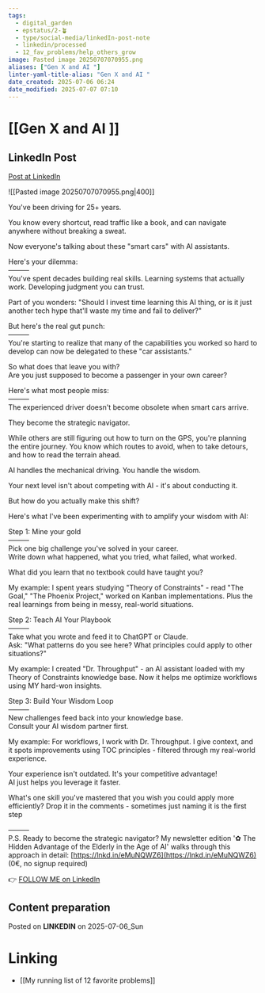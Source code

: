 ```yaml
---
tags:
  - digital_garden
  - epstatus/2-🪴
  - type/social-media/linkedIn-post-note
  - linkedin/processed
  - 12_fav_problems/help_others_grow
image: Pasted image 20250707070955.png
aliases: ["Gen X and AI "]
linter-yaml-title-alias: "Gen X and AI "
date_created: 2025-07-06 06:24
date_modified: 2025-07-07 07:10
---
```

# [[Gen X and AI ]]

## LinkedIn Post

[Post at LinkedIn](https://www.linkedin.com/posts/sebastiankamilli_youve-been-driving-for-25-years-you-activity-7347502662143098880-vE0p?utm_source=share&utm_medium=member_desktop&rcm=ACoAAA1M1pkBgWCYPhT45EpfLiHzViQqRWNCIv4)

![[Pasted image 20250707070955.png|400]]

You've been driving for 25+ years.  
  
You know every shortcut, read traffic like a book, and can navigate anywhere without breaking a sweat.  
  
Now everyone's talking about these "smart cars" with AI assistants.  
  
Here's your dilemma:  
———  
You've spent decades building real skills. Learning systems that actually work. Developing judgment you can trust.  
  
Part of you wonders: "Should I invest time learning this AI thing, or is it just another tech hype that'll waste my time and fail to deliver?"  

But here's the real gut punch:  
———  
You're starting to realize that many of the capabilities you worked so hard to develop can now be delegated to these "car assistants."  
  
So what does that leave you with?  
Are you just supposed to become a passenger in your own career?  
  
Here's what most people miss:  
———  
The experienced driver doesn't become obsolete when smart cars arrive.  
  
They become the strategic navigator.  
  
While others are still figuring out how to turn on the GPS, you're planning the entire journey. You know which routes to avoid, when to take detours, and how to read the terrain ahead.  
  
AI handles the mechanical driving. You handle the wisdom.  
  
Your next level isn't about competing with AI - it's about conducting it.  
  
But how do you actually make this shift?  
  
Here's what I've been experimenting with to amplify your wisdom with AI:  
  
Step 1: Mine your gold  
———  
Pick one big challenge you've solved in your career.  
Write down what happened, what you tried, what failed, what worked.  
  
What did you learn that no textbook could have taught you?  
  
My example: I spent years studying "Theory of Constraints" - read "The Goal," "The Phoenix Project," worked on Kanban implementations. Plus the real learnings from being in messy, real-world situations.  
  
Step 2: Teach AI Your Playbook  
———  
Take what you wrote and feed it to ChatGPT or Claude.  
Ask: "What patterns do you see here? What principles could apply to other situations?"  
  
My example: I created "Dr. Throughput" - an AI assistant loaded with my Theory of Constraints knowledge base. Now it helps me optimize workflows using MY hard-won insights.  
  
Step 3: Build Your Wisdom Loop  
———  
New challenges feed back into your knowledge base.  
Consult your AI wisdom partner first.  
  
My example: For workflows, I work with Dr. Throughput. I give context, and it spots improvements using TOC principles - filtered through my real-world experience.  

Your experience isn't outdated. It's your competitive advantage!  
AI just helps you leverage it faster.  
  
What's one skill you've mastered that you wish you could apply more efficiently? Drop it in the comments - sometimes just naming it is the first step  
  
———  
P.S. Ready to become the strategic navigator? My newsletter edition '✿ The Hidden Advantage of the Elderly in the Age of AI' walks through this approach in detail: [https://lnkd.in/eMuNQWZ6](https://lnkd.in/eMuNQWZ6) (0€, no signup required)

👉 [FOLLOW ME on LinkedIn](https://www.linkedin.com/comm/mynetwork/discovery-see-all?usecase=PEOPLE_FOLLOWS&followMember=sebastiankamilli)

## Content preparation

Posted on **LINKEDIN** on 2025-07-06_Sun

# Linking

+ [[My running list of 12 favorite problems]]
